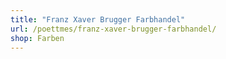 ```yaml
---
title: "Franz Xaver Brugger Farbhandel"
url: /poettmes/franz-xaver-brugger-farbhandel/
shop: Farben
---
```

